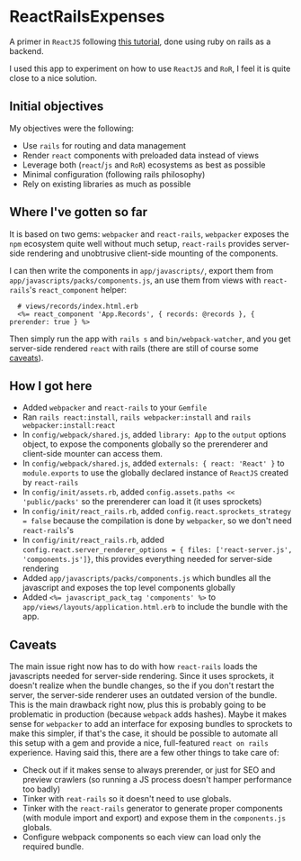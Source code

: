 # ReactRailsExpenses

A primer in `ReactJS` following [this tutorial](https://www.airpair.com/reactjs/posts/reactjs-a-guide-for-rails-developers), done using ruby on rails as a backend.

I used this app to experiment on how to use `ReactJS` and `RoR`, I feel it is quite close to a nice solution.

## Initial objectives

My objectives were the following:
- Use `rails` for routing and data management
- Render `react` components with preloaded data instead of views
- Leverage both (`react`/`js` and `RoR`) ecosystems as best as possible
- Minimal configuration (following rails philosophy)
- Rely on existing libraries as much as possible

## Where I've gotten so far
It is based on two gems: `webpacker` and `react-rails`, `webpacker` exposes the `npm` ecosystem quite well without much setup, `react-rails` provides server-side rendering and unobtrusive client-side mounting of the components.

I can then write the components in `app/javascripts/`, export them from `app/javascripts/packs/components.js`, an use them from views with `react-rails`'s `react_component` helper:

```erb
  # views/records/index.html.erb
  <%= react_component 'App.Records', { records: @records }, { prerender: true } %>
```

Then simply run the app with `rails s` and `bin/webpack-watcher`, and you get server-side rendered `react` with rails (there are still of course some [caveats](#caveats)).

## How I got here

- Added `webpacker` and `react-rails` to your `Gemfile`
- Ran `rails react:install`, `rails webpacker:install` and `rails webpacker:install:react`
- In `config/webpack/shared.js`, added `library: App` to the `output` options object, to expose the components globally so the prerenderer and client-side mounter can access them.
- In `config/webpack/shared.js`, added `externals: { react: 'React' }` to `module.exports` to use the globally declared instance of `ReactJS` created by `react-rails`
- In `config/init/assets.rb`, added `config.assets.paths << 'public/packs'` so the prerenderer can load it (it uses sprockets)
- In `config/init/react_rails.rb`, added `config.react.sprockets_strategy = false` because the compilation is done by `webpacker`, so we don't need `react-rails`'s
- In `config/init/react_rails.rb`, added `config.react.server_renderer_options = { files: ['react-server.js', 'components.js']}`, this provides everything needed for server-side rendering
- Added `app/javascripts/packs/components.js` which bundles all the javascript and exposes the top level components globally
- Added `<%= javascript_pack_tag 'components' %>` to `app/views/layouts/application.html.erb` to include the bundle with the app.

## Caveats

The main issue right now has to do with how `react-rails` loads the javascripts needed for server-side rendering. Since it uses sprockets, it doesn't realize when the bundle changes, so the if you don't restart the server, the server-side renderer uses an outdated version of the bundle. This is the main drawback right now, plus this is probably going to be problematic in production (because `webpack` adds hashes). Maybe it makes sense for `webpacker` to add an interface for exposing bundles to sprockets to make this simpler, if that's the case, it should be possible to automate all this setup with a gem and provide a nice, full-featured `react on rails` experience. Having said this, there are a few other things to take care of:
- Check out if it makes sense to always prerender, or just for SEO and preview crawlers (so running a JS process doesn't hamper performance too badly)
- Tinker with `reat-rails` so it doesn't need to use globals.
- Tinker with the `react-rails` generator to generate proper components (with module import and export) and expose them in the `components.js` globals.
- Configure webpack components so each view can load only the required bundle.
